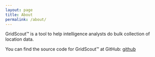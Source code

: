 ```yaml
---
layout: page
title: About
permalink: /about/
---
```


GridScout™ is a tool to help intelligence analysts do bulk collection of
location data.

You can find the source code for GridScout™ at GitHub:
[github](https://github.com/jeremyreeder/gridscout)
